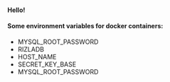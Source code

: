 #### Hello!

#### Some environment variables for docker containers:
-  MYSQL_ROOT_PASSWORD
-  RIZLADB
-  HOST_NAME
-  SECRET_KEY_BASE
-  MYSQL_ROOT_PASSWORD
